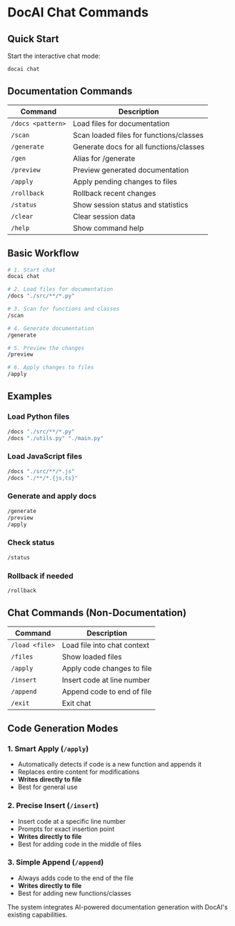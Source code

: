 # DocAI Chat Commands

## Quick Start

Start the interactive chat mode:
```bash
docai chat
```

## Documentation Commands

| Command | Description |
|---------|-------------|
| `/docs <pattern>` | Load files for documentation |
| `/scan` | Scan loaded files for functions/classes |
| `/generate` | Generate docs for all functions/classes |
| `/gen` | Alias for /generate |
| `/preview` | Preview generated documentation |
| `/apply` | Apply pending changes to files |
| `/rollback` | Rollback recent changes |
| `/status` | Show session status and statistics |
| `/clear` | Clear session data |
| `/help` | Show command help |

## Basic Workflow

```bash
# 1. Start chat
docai chat

# 2. Load files for documentation
/docs "./src/**/*.py"

# 3. Scan for functions and classes
/scan

# 4. Generate documentation
/generate

# 5. Preview the changes
/preview

# 6. Apply changes to files
/apply
```

## Examples

### Load Python files
```bash
/docs "./src/**/*.py"
/docs "./utils.py" "./main.py"
```

### Load JavaScript files
```bash
/docs "./src/**/*.js"
/docs "./**/*.{js,ts}"
```

### Generate and apply docs
```bash
/generate
/preview
/apply
```

### Check status
```bash
/status
```

### Rollback if needed
```bash
/rollback
```

## Chat Commands (Non-Documentation)

| Command | Description |
|---------|-------------|
| `/load <file>` | Load file into chat context |
| `/files` | Show loaded files |
| `/apply` | Apply code changes to file |
| `/insert` | Insert code at line number |
| `/append` | Append code to end of file |
| `/exit` | Exit chat |

## Code Generation Modes

### 1. **Smart Apply** (`/apply`)
- Automatically detects if code is a new function and appends it
- Replaces entire content for modifications
- **Writes directly to file**
- Best for general use

### 2. **Precise Insert** (`/insert`)
- Insert code at a specific line number
- Prompts for exact insertion point
- **Writes directly to file**
- Best for adding code in the middle of files

### 3. **Simple Append** (`/append`)
- Always adds code to the end of the file
- **Writes directly to file**
- Best for adding new functions/classes

The system integrates AI-powered documentation generation with DocAI's existing capabilities.
